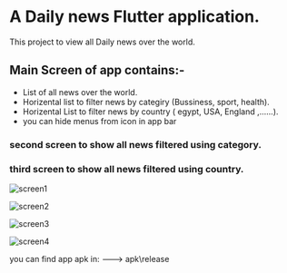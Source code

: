 # A Daily news Flutter application.

This project to view all Daily news over the world.


## Main Screen of app contains:-

* List of all news over the world.
* Horizental list to filter news by categiry (Bussiness, sport, health).
* Horizental List to filter news by country ( egypt, USA, England ,......).
* you can hide menus from icon in app bar 


### second screen to show all news filtered using category.
### third screen to show all news filtered using country.

![screen1](https://user-images.githubusercontent.com/65861519/174480359-0d46688f-c1f7-4ffa-92e6-75e8851392c6.PNG)

![screen2](https://user-images.githubusercontent.com/65861519/174480361-c177c067-05cd-41d5-a329-4ef0cdff937d.PNG)

![screen3](https://user-images.githubusercontent.com/65861519/174480362-4b9edd85-9261-470b-9c35-c63956944aa5.PNG)

![screen4](https://user-images.githubusercontent.com/65861519/174480365-c015bc27-9952-444f-8188-c84985f2fbff.PNG)

you can find app apk in:  ---> apk\release

